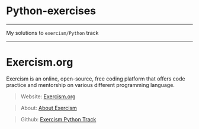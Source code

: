 # Python-exercises

---

My solutions to `exercism/Python` track

---

# Exercism.org

Exercism is an online, open-source, free coding platform that offers code practice and mentorship on various different programming language. 


> Website: [Exercism.org](https://exercism.org/)

> About: [About Exercism](https://exercism.org/about)

> Github: [Exercism Python Track](https://github.com/exercism/python)
